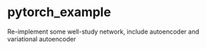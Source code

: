 # pytorch_example
Re-implement some well-study network, include autoencoder and variational autoencoder
